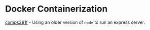 # Docker Containerization
[comps381f](comps381f) - Using an older version of `node` to run an express server.